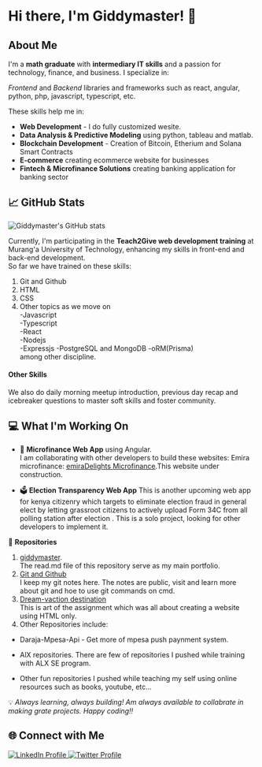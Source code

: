 # Hi there, I'm Giddymaster! 👋

## About Me
I'm a **math graduate** with **intermediary IT skills** and a passion for technology, finance, and business. I specialize in:

*Frontend* and *Backend* libraries and frameworks such as react, angular, python, php, javascript, typescript, etc.  

These skills help me in:
- **Web Development** - I do fully customized wesite. 
- **Data Analysis & Predictive Modeling** using python, tableau and matlab.
- **Blockchain Development** - Creation of Bitcoin, Etherium and Solana Smart Contracts  
- **E-commerce** creating ecommerce website for businesses
- **Fintech & Microfinance Solutions** creating banking application for banking sector

## 📈 GitHub Stats
![Giddymaster's GitHub stats](https://github-readme-stats.vercel.app/api?username=Giddymaster&show_icons=true&theme=radical)

Currently, I'm participating in the **Teach2Give web development training** at Murang'a University of Technology, enhancing my skills in front-end and back-end development.  
So far we have trained on these skills:
1. Git and Github
1. HTML
1. CSS
1. Other topics as we move on  
-Javascript  
-Typescript  
-React  
-Nodejs  
-Expressjs
-PostgreSQL and MongoDB
-oRM(Prisma)  
among other discipline.

#### Other Skills
We also do daily morning meetup introduction, previous day recap and icebreaker questions to master soft skills and foster community.


## 💻 What I'm Working On
- 🏦 **Microfinance Web App** using Angular.  
I am collaborating with other developers to build these websites: Emira microfinance:  [emiraDelights Microfinance](http://emiradelights.com/).This website under construction.  

- 🗳️ **Election Transparency Web App** This is another upcoming web app for kenya citizenry which targets to eliminate election fraud in general elect by letting grassroot citizens to actively upload Form 34C from all polling station after election . This is a solo project, looking for other developers to implement it.


🔗 **Repositories**  
1. [giddymaster](https://github.com/Giddymaster/giddymaster).  
The read.md file of this repository serve as my main portfolio. 
1. [Git and Github](https://github.com/Giddymaster/Everyday-Git)  
I keep my git notes here. The notes are public, visit and learn more about git and hoe to use git commands on cmd.  
1. [Dream-vaction destination](https://github.com/Giddymaster/dream-vacation-destinations)  
This is art of the assignment which was all about creating a website using HTML only.
1. Other Repositories include: 
- Daraja-Mpesa-Api - Get more of mpesa push paynment system.  

- AlX repositories. There are few of repositories I pushed while training with ALX SE program.

- Other fun repositories I pushed while teaching my self using online resources such as books, youtube, etc...

💡 *Always learning, always building! Am always available to collabrate in making grate projects. Happy coding‼️*

## 🌐 Connect with Me
<p text-align="center">

<a href="https://www.linkedin.com/in/gideon-mwangi/" target="_blank">
  <img src="https://img.shields.io/badge/LinkedIn-Connect-blue?style=flat&logo=linkedin" alt="LinkedIn Profile">
</a>
<a href="https://twitter.com/Giddybrown3" target="_blank"><img src="https://img.shields.io/badge/Twitter-Follow-blue?style=flat&logo=twitter" alt="Twitter Profile">
</p>